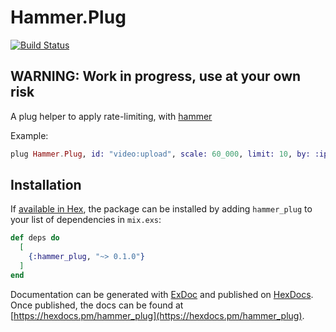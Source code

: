 # Hammer.Plug

[![Build Status](https://travis-ci.org/ExHammer/hammer-plug.svg?branch=master)](https://travis-ci.org/ExHammer/hammer-plug)


## WARNING: Work in progress, use at your own risk


A plug helper to apply rate-limiting, with
[hammer](https://github.com/ExHammer/hammer)

Example:

```elixir
plug Hammer.Plug, id: "video:upload", scale: 60_000, limit: 10, by: :ip
```


## Installation

If [available in Hex](https://hex.pm/docs/publish), the package can be installed
by adding `hammer_plug` to your list of dependencies in `mix.exs`:

```elixir
def deps do
  [
    {:hammer_plug, "~> 0.1.0"}
  ]
end
```

Documentation can be generated with [ExDoc](https://github.com/elixir-lang/ex_doc)
and published on [HexDocs](https://hexdocs.pm). Once published, the docs can
be found at [https://hexdocs.pm/hammer_plug](https://hexdocs.pm/hammer_plug).
